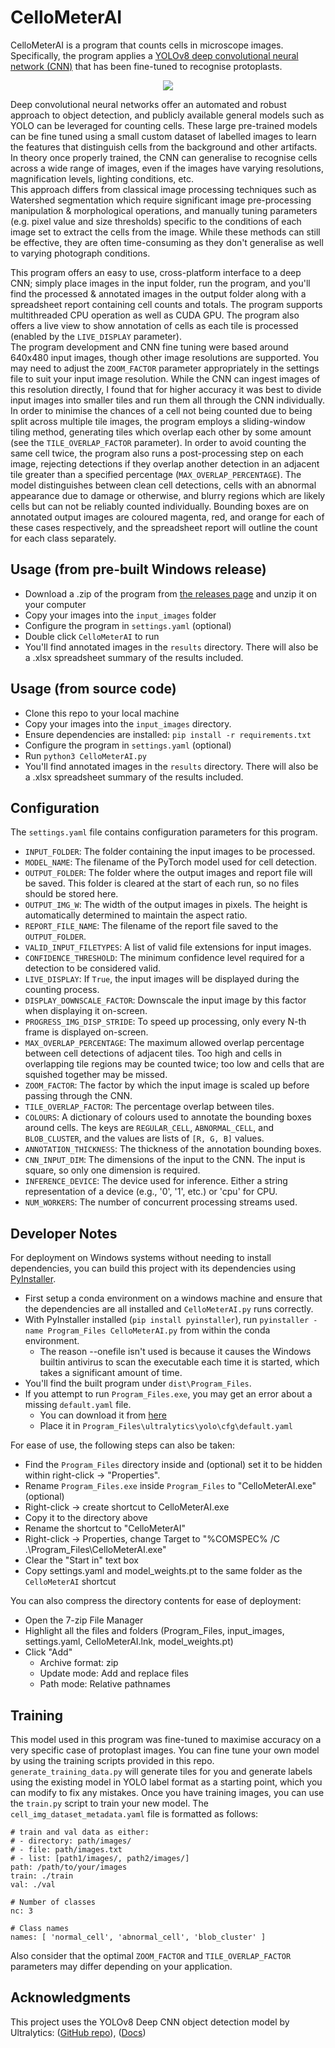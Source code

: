# CelloMeterAI

CelloMeterAI is a program that counts cells in microscope images. Specifically, the program applies a [YOLOv8 deep convolutional neural network (CNN)](https://ultralytics.com/yolov8) that has been fine-tuned to recognise protoplasts.

<p align="center">
  <img src="graphics/CelloMeterAI.gif" />
</p>


Deep convolutional neural networks offer an automated and robust approach to object detection, and publicly available general models such as YOLO can be leveraged for counting cells. These large pre-trained models can be fine tuned using a small custom dataset of labelled images to learn the features that distinguish cells from the background and other artifacts. In theory once properly trained, the CNN can generalise to recognise cells across a wide range of images, even if the images have varying resolutions, magnification levels, lighting conditions, etc.  
This approach differs from classical image processing techniques such as Watershed segmentation which require significant image pre-processing manipulation & morphological operations, and manually tuning parameters (e.g. pixel value and size thresholds) specific to the conditions of each image set to extract the cells from the image. While these methods can still be effective, they are often time-consuming as they don't generalise as well to varying photograph conditions.


This program offers an easy to use, cross-platform interface to a deep CNN; simply place images in the input folder, run the program, and you'll find the processed & annotated images in the output folder along with a spreadsheet report containing cell counts and totals. The program supports multithreaded CPU operation as well as CUDA GPU. The program also offers a live view to show annotation of cells as each tile is processed (enabled by the `LIVE_DISPLAY` parameter).  
The program development and CNN fine tuning were based around 640x480 input images, though other image resolutions are supported. You may need to adjust the `ZOOM_FACTOR` parameter appropriately in the settings file to suit your input image resolution. While the CNN can ingest images of this resolution directly, I found that for higher accuracy it was best to divide input images into smaller tiles and run them all through the CNN individually. In order to minimise the chances of a cell not being counted due to being split across multiple tile images, the program employs a sliding-window tiling method, generating tiles which overlap each other by some amount (see the `TILE_OVERLAP_FACTOR` parameter). In order to avoid counting the same cell twice, the program also runs a post-processing step on each image, rejecting detections if they overlap another detection in an adjacent tile greater than a specified percentage (`MAX_OVERLAP_PERCENTAGE`). The model distinguishes between clean cell detections, cells with an abnormal appearance due to damage or otherwise, and blurry regions which are likely cells but can not be reliably counted individually. Bounding boxes are on annotated output images are coloured magenta, red, and orange for each of these cases respectively, and the spreadsheet report will outline the count for each class separately.


## Usage (from pre-built Windows release)
- Download a .zip of the program from [the releases page](https://github.com/JMtSG/CelloMeterAI/releases) and unzip it on your computer
- Copy your images into the `input_images` folder
- Configure the program in `settings.yaml` (optional)
- Double click `CelloMeterAI` to run
- You'll find annotated images in the `results` directory. There will also be a .xlsx spreadsheet summary of the results included.

## Usage (from source code)
- Clone this repo to your local machine
- Copy your images into the `input_images` directory.
- Ensure dependencies are installed: `pip install -r requirements.txt`
- Configure the program in `settings.yaml` (optional)
- Run `python3 CelloMeterAI.py`
- You'll find annotated images in the `results` directory. There will also be a .xlsx spreadsheet summary of the results included.


## Configuration
The `settings.yaml` file contains configuration parameters for this program.
- `INPUT_FOLDER`: The folder containing the input images to be processed.
- `MODEL_NAME`: The filename of the PyTorch model used for cell detection.
- `OUTPUT_FOLDER`: The folder where the output images and report file will be saved. This folder is cleared at the start of each run, so no files should be stored here.
- `OUTPUT_IMG_W`: The width of the output images in pixels. The height is automatically determined to maintain the aspect ratio.
- `REPORT_FILE_NAME`: The filename of the report file saved to the `OUTPUT_FOLDER`.
- `VALID_INPUT_FILETYPES`: A list of valid file extensions for input images.
- `CONFIDENCE_THRESHOLD`: The minimum confidence level required for a detection to be considered valid.
- `LIVE_DISPLAY`: If `True`, the input images will be displayed during the counting process.
- `DISPLAY_DOWNSCALE_FACTOR`: Downscale the input image by this factor when displaying it on-screen.
- `PROGRESS_IMG_DISP_STRIDE`: To speed up processing, only every N-th frame is displayed on-screen.
- `MAX_OVERLAP_PERCENTAGE`: The maximum allowed overlap percentage between cell detections of adjacent tiles. Too high and cells in overlapping tile regions may be counted twice; too low and cells that are squished together may be missed.
- `ZOOM_FACTOR`: The factor by which the input image is scaled up before passing through the CNN.
- `TILE_OVERLAP_FACTOR`: The percentage overlap between tiles.
- `COLOURS`: A dictionary of colours used to annotate the bounding boxes around cells. The keys are `REGULAR_CELL`, `ABNORMAL_CELL`, and `BLOB_CLUSTER`, and the values are lists of `[R, G, B]` values.
- `ANNOTATION_THICKNESS`: The thickness of the annotation bounding boxes.
- `CNN_INPUT_DIM`: The dimensions of the input to the CNN. The input is square, so only one dimension is required.
- `INFERENCE_DEVICE`: The device used for inference. Either a string representation of a device (e.g., '0', '1', etc.) or 'cpu' for CPU.
- `NUM_WORKERS`: The number of concurrent processing streams used.


 ## Developer Notes

For deployment on Windows systems without needing to install dependencies, you can build this project with its dependencies using [PyInstaller](https://pyinstaller.org/en/stable/).

- First setup a conda environment on a windows machine and ensure that the dependencies are all installed and `CelloMeterAI.py` runs correctly.
- With PyInstaller installed (`pip install pyinstaller`), run `pyinstaller -name Program_Files CelloMeterAI.py` from within the conda environment.
    - The reason --onefile isn't used is because it causes the Windows builtin antivirus to scan the executable each time it is started, which takes a significant amount of time.
- You'll find the built program under `dist\Program_Files`.
- If you attempt to run `Program_Files.exe`, you may get an error about a missing `default.yaml` file.
    - You can download it from [here](https://github.com/ultralytics/ultralytics/blob/main/ultralytics/yolo/cfg/default.yaml)
    - Place it in `Program_Files\ultralytics\yolo\cfg\default.yaml`

For ease of use, the following steps can also be taken:
- Find the `Program_Files` directory inside and (optional) set it to be hidden within right-click -> "Properties".
- Rename `Program_Files.exe` inside `Program_Files` to "CelloMeterAI.exe" (optional)
- Right-click -> create shortcut to CelloMeterAI.exe
- Copy it to the directory above
- Rename the shortcut to "CelloMeterAI"
- Right-click -> Properties, change Target to "%COMSPEC% /C .\Program_Files\CelloMeterAI.exe"
- Clear the "Start in" text box
- Copy settings.yaml and model_weights.pt to the same folder as the `CelloMeterAI` shortcut

You can also compress the directory contents for ease of deployment:
- Open the 7-zip File Manager
- Highlight all the files and folders (Program_Files, input_images, settings.yaml, CelloMeterAI.lnk, model_weights.pt)
- Click "Add"
    - Archive format: zip
    - Update mode: Add and replace files
    - Path mode: Relative pathnames


## Training

This model used in this program was fine-tuned to maximise accuracy on a very specific case of protoplast images. You can fine tune your own model by using the training scripts provided in this repo. `generate_training_data.py` will generate tiles for you and generate labels using the existing model in YOLO label format as a starting point, which you can modify to fix any mistakes. Once you have training images, you can use the `train.py` script to train your new model. The `cell_img_dataset_metadata.yaml` file is formatted as follows:
```
# train and val data as either:
# - directory: path/images/
# - file: path/images.txt
# - list: [path1/images/, path2/images/]
path: /path/to/your/images
train: ./train
val: ./val

# Number of classes
nc: 3

# Class names
names: [ 'normal_cell', 'abnormal_cell', 'blob_cluster' ]
```

Also consider that the optimal `ZOOM_FACTOR` and `TILE_OVERLAP_FACTOR` parameters may differ depending on your application.

## Acknowledgments

This project uses the YOLOv8 Deep CNN object detection model by Ultralytics: ([GitHub repo](https://github.com/ultralytics/ultralytics)), ([Docs](https://docs.ultralytics.com/))
